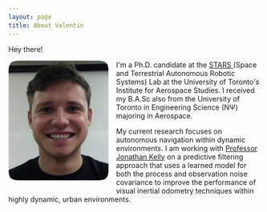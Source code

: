 ```yaml
---
layout: page
title: About Valentin
---
```

<p class="message">
  Hey there! 
</p>

<img src='/assets/vp.png' style='float:left; margin: 0px 15px 15px 0' />

I'm a Ph.D. candidate at the <a href="http://stars.utias.utoronto.ca/">STARS </a> (Space and Terrestrial Autonomous Robotic Systems) Lab at the University of Toronto's Institute for Aerospace Studies.
I received my B.A.Sc also from the University of Toronto in Engineering Science (N&Psi;) majoring in Aerospace.


My current research focuses on autonomous navigation within dynamic environments. I am working with <a href="http://www.jonathankelly.info">Professor Jonathan Kelly</a> on
a predictive filtering approach that uses a learned model for both the process and observation noise covariance to improve the performance of
visual inertial odometry techniques within highly dynamic, urban environments. 


